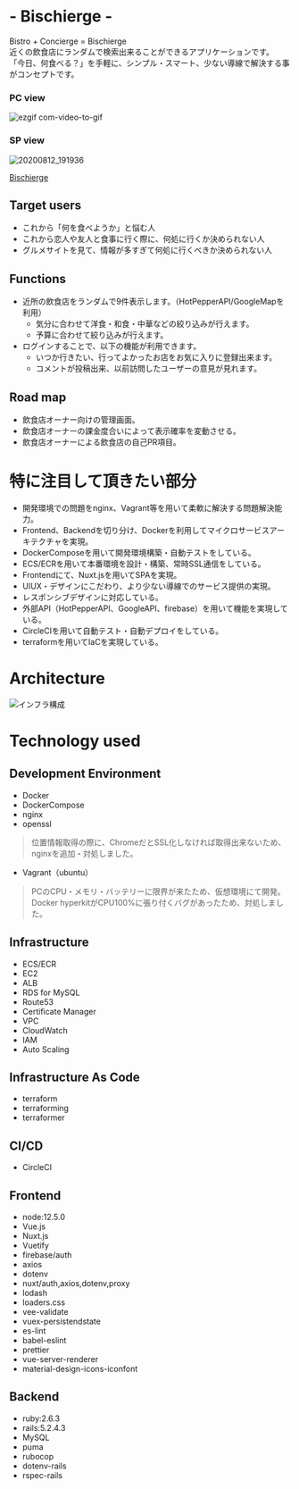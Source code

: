 # - Bischierge -

Bistro + Concierge = Bischierge <br>
近くの飲食店にランダムで検索出来ることができるアプリケーションです。<br>
「今日、何食べる？」を手軽に、シンプル・スマート、少ない導線で解決する事がコンセプトです。

### PC view
![ezgif com-video-to-gif](https://user-images.githubusercontent.com/35006561/90004321-63915a80-dcd0-11ea-89ef-a65d7dfd3e11.gif)

### SP view
![20200812_191936](https://user-images.githubusercontent.com/35006561/90004702-0fd34100-dcd1-11ea-9ae5-9bc07bbc4290.GIF)

[Bischierge](https://www.bischierge.work/)

## Target users
- これから「何を食べようか」と悩む人
- これから恋人や友人と食事に行く際に、何処に行くか決められない人
- グルメサイトを見て、情報が多すぎて何処に行くべきか決められない人

## Functions
- 近所の飲食店をランダムで9件表示します。（HotPepperAPI/GoogleMapを利用）
  - 気分に合わせて洋食・和食・中華などの絞り込みが行えます。
  - 予算に合わせて絞り込みが行えます。
- ログインすることで、以下の機能が利用できます。
  - いつか行きたい、行ってよかったお店をお気に入りに登録出来ます。 
  - コメントが投稿出来、以前訪問したユーザーの意見が見れます。

## Road map
- 飲食店オーナー向けの管理画面。
- 飲食店オーナーの課金度合いによって表示確率を変動させる。
- 飲食店オーナーによる飲食店の自己PR項目。

# 特に注目して頂きたい部分

- 開発環境での問題をnginx、Vagrant等を用いて柔軟に解決する問題解決能力。
- Frontend、Backendを切り分け、Dockerを利用してマイクロサービスアーキテクチャを実現。
- DockerComposeを用いて開発環境構築・自動テストをしている。
- ECS/ECRを用いて本番環境を設計・構築、常時SSL通信をしている。
- Frontendにて、Nuxt.jsを用いてSPAを実現。
- UIUX・デザインにこだわり、より少ない導線でのサービス提供の実現。
- レスポンシブデザインに対応している。
- 外部API（HotPepperAPI、GoogleAPI、firebase）を用いて機能を実現している。
- CircleCIを用いて自動テスト・自動デプロイをしている。
- terraformを用いてIaCを実現している。

# Architecture
![インフラ構成](https://user-images.githubusercontent.com/35006561/90001148-04314b80-dccc-11ea-9497-44a40d9bd6d5.png)

# Technology used
## Development Environment
- Docker
- DockerCompose
- nginx
- openssl <br>
> 位置情報取得の際に、ChromeだとSSL化しなければ取得出来ないため、nginxを追加・対処しました。
- Vagrant（ubuntu） <br>
> PCのCPU・メモリ・バッテリーに限界が来たため、仮想環境にて開発。 <br>
> Docker hyperkitがCPU100%に張り付くバグがあったため、対処しました。


## Infrastructure
- ECS/ECR
- EC2
- ALB
- RDS for MySQL
- Route53
- Certificate Manager
- VPC
- CloudWatch
- IAM
- Auto Scaling

## Infrastructure As Code
- terraform
- terraforming
- terraformer

## CI/CD
- CircleCI

## Frontend
- node:12.5.0
- Vue.js
- Nuxt.js
- Vuetify
- firebase/auth
- axios
- dotenv
- nuxt/auth,axios,dotenv,proxy
- lodash
- loaders.css
- vee-validate
- vuex-persistendstate
- es-lint
- babel-eslint
- prettier
- vue-server-renderer
- material-design-icons-iconfont

## Backend
- ruby:2.6.3
- rails:5.2.4.3
- MySQL
- puma
- rubocop
- dotenv-rails
- rspec-rails
